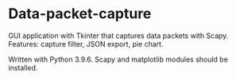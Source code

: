 # Data-packet-capture
GUI application with Tkinter that captures data packets with Scapy. Features: capture filter, JSON export, pie chart.

Written with Python 3.9.6.
Scapy and matplotlib modules should be installed.

